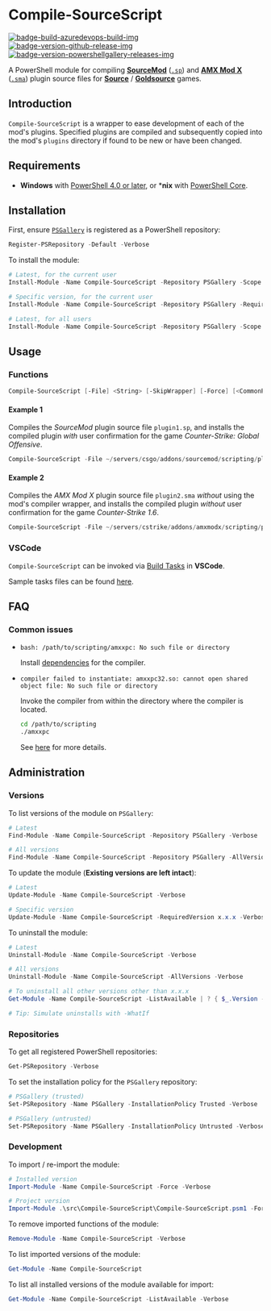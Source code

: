 # Compile-SourceScript

[![badge-build-azuredevops-build-img][]][badge-build-azuredevops-build-src] [![badge-version-github-release-img][]][badge-version-github-release-src] [![badge-version-powershellgallery-releases-img][]][badge-version-powershellgallery-releases-src]

[badge-build-azuredevops-build-img]: https://img.shields.io/azure-devops/build/startersclan/Compile-SourceScript/4/master.svg?label=build&logo=azure-pipelines&style=flat-square
[badge-build-azuredevops-build-src]: https://dev.azure.com/startersclan/Compile-SourceScript/_build?definitionId=4
[badge-version-github-release-img]: https://img.shields.io/github/v/release/startersclan/Compile-SourceScript?style=flat-square
[badge-version-github-release-src]: https://github.com/startersclan/Compile-SourceScript/releases
[badge-version-powershellgallery-releases-img]: https://img.shields.io/powershellgallery/v/Compile-SourceScript?logo=powershell&logoColor=white&label=PSGallery&labelColor=&style=flat-square
[badge-version-powershellgallery-releases-src]: https://www.powershellgallery.com/packages/Compile-SourceScript/

A PowerShell module for compiling [**SourceMod**](https://www.sourcemod.net/) ([`.sp`](https://wiki.alliedmods.net/Compiling_SourceMod_Plugins)) and [**AMX Mod X**](https://www.amxmodx.org/) ([`.sma`](https://wiki.alliedmods.net/Compiling_Plugins_(AMX_Mod_X))) plugin source files for [**Source**](https://developer.valvesoftware.com/wiki/Source) / [**Goldsource**](https://developer.valvesoftware.com/wiki/Goldsource) games.

## Introduction

`Compile-SourceScript` is a wrapper to ease development of each of the mod's plugins. Specified plugins are compiled and subsequently copied into the mod's `plugins` directory if found to be new or have been changed.

## Requirements

- **Windows** with [PowerShell 4.0 or later](https://docs.microsoft.com/en-us/powershell/scripting/install/installing-windows-powershell), or ***nix** with [PowerShell Core](https://github.com/powershell/powershell#-powershell).

## Installation

First, ensure [`PSGallery`](https://www.powershellgallery.com/) is registered as a PowerShell repository:

```powershell
Register-PSRepository -Default -Verbose
```

To install the module:

```powershell
# Latest, for the current user
Install-Module -Name Compile-SourceScript -Repository PSGallery -Scope CurrentUser -Verbose

# Specific version, for the current user
Install-Module -Name Compile-SourceScript -Repository PSGallery -RequiredVersion x.x.x -Scope CurrentUser -Verbose

# Latest, for all users
Install-Module -Name Compile-SourceScript -Repository PSGallery -Scope AllUsers -Verbose
```

## Usage

### Functions

```powershell
Compile-SourceScript [-File] <String> [-SkipWrapper] [-Force] [<CommonParameters>]
```

#### Example 1

Compiles the *SourceMod* plugin source file `plugin1.sp`, and installs the compiled plugin *with* user confirmation for the game *Counter-Strike: Global Offensive*.

```powershell
Compile-SourceScript -File ~/servers/csgo/addons/sourcemod/scripting/plugin1.sp
```

#### Example 2

Compiles the *AMX Mod X* plugin source file `plugin2.sma` *without* using the mod's compiler wrapper, and installs the compiled plugin *without* user confirmation for the game *Counter-Strike 1.6*.

```powershell
Compile-SourceScript -File ~/servers/cstrike/addons/amxmodx/scripting/plugin2.sma -SkipWrapper -Force
```

### VSCode

`Compile-SourceScript` can be invoked via [Build Tasks](https://code.visualstudio.com/docs/editor/tasks#vscode) in **VSCode**.

Sample tasks files can be found [here](docs/samples/.vscode).

## FAQ

### Common issues

- `bash: /path/to/scripting/amxxpc: No such file or directory`

    Install [dependencies](test/scripts/dep/linux/sourcepawn-dependencies.sh) for the compiler.

- `compiler failed to instantiate: amxxpc32.so: cannot open shared object file: No such file or directory`

    Invoke the compiler from within the directory where the compiler is located.

    ```sh
    cd /path/to/scripting
    ./amxxpc
    ```

    See [here](https://forums.alliedmods.net/showthread.php?p=154320) for more details.

## Administration

### Versions

To list versions of the module on `PSGallery`:

```powershell
# Latest
Find-Module -Name Compile-SourceScript -Repository PSGallery -Verbose

# All versions
Find-Module -Name Compile-SourceScript -Repository PSGallery -AllVersions -Verbose
```

To update the module (**Existing versions are left intact**):

```powershell
# Latest
Update-Module -Name Compile-SourceScript -Verbose

# Specific version
Update-Module -Name Compile-SourceScript -RequiredVersion x.x.x -Verbose
```

To uninstall the module:

```powershell
# Latest
Uninstall-Module -Name Compile-SourceScript -Verbose

# All versions
Uninstall-Module -Name Compile-SourceScript -AllVersions -Verbose

# To uninstall all other versions other than x.x.x
Get-Module -Name Compile-SourceScript -ListAvailable | ? { $_.Version -ne 'x.x.x' } | % { Uninstall-Module -Name $_.Name -RequiredVersion $_.Version -Verbose }

# Tip: Simulate uninstalls with -WhatIf
```

### Repositories

To get all registered PowerShell repositories:

```powershell
Get-PSRepository -Verbose
```

To set the installation policy for the `PSGallery` repository:

```powershell
# PSGallery (trusted)
Set-PSRepository -Name PSGallery -InstallationPolicy Trusted -Verbose

# PSGallery (untrusted)
Set-PSRepository -Name PSGallery -InstallationPolicy Untrusted -Verbose
```

### Development

To import / re-import the module:

```powershell
# Installed version
Import-Module -Name Compile-SourceScript -Force -Verbose

# Project version
Import-Module .\src\Compile-SourceScript\Compile-SourceScript.psm1 -Force -Verbose
```

To remove imported functions of the module:

```powershell
Remove-Module -Name Compile-SourceScript -Verbose
```

To list imported versions of the module:

```powershell
Get-Module -Name Compile-SourceScript
```

To list all installed versions of the module available for import:

```powershell
Get-Module -Name Compile-SourceScript -ListAvailable -Verbose
```
